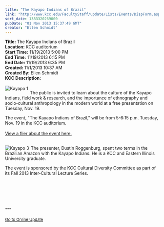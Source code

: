 ```yaml
---
title: "The Kayapo Indians of Brazil"
link: "http://www.kcc.edu/FacultyStaff/update/Lists/Events/DispForm.aspx?ID=468"
sort_date: 1383320269000
pubDate: "01 Nov 2013 15:37:49 GMT"
creator: "Ellen Schmidt"
---
```


<div><b>Title:</b> The Kayapo Indians of Brazil</div>
<div><b>Location:</b> KCC auditorium</div>
<div><b>Start Time:</b> 11/19/2013 5:00 PM</div>
<div><b>End Time:</b> 11/19/2013 6:15 PM</div>
<div><b>End Date:</b> 11/19/2013 6:35 PM</div>
<div><b>Created:</b> 11/1/2013 10:37 AM</div>
<div><b>Created By:</b> Ellen Schmidt</div>
<div><b>KCC Description:</b> <div class="ExternalClass9BFA947114DB4F6596247FEDB712874D">
<div><br />
<div style="float:left;margin-right:6px"><img alt="Kayapo 1" src="/FacultyStaff/update/PublishingImages/KayapoBrazil-1_update.jpg" /></div>
<p>The public is invited to learn about the culture of the Kayapo Indians, field work &amp; research, and the importance of ethnography and socio-cultural anthropology in the modern world at a free presentation on Tuesday, Nov. 19.</p></div>
<div>The event, &quot;The Kayapo Indians of Brazil,&quot; will be from 5-6:15 p.m. Tuesday, Nov. 19 in the KCC auditorium.</div>
<div> </div>
<div><a href="/Documents/KayapoIindiansflier11-19-2013.pdf">View a flier about the event here.</a></div>
<div> </div>
<div>
<div style="float:left;margin-right:6px"><img alt="Kayapo 3" src="/FacultyStaff/update/PublishingImages/KayapoBrazil%20-%203.jpg" /></div>
<p>The presenter, Dustin Roggenburg, spent two terms in the Brazilian Amazon with the Kayapo Indians. He is a KCC and Eastern Illinois University graduate.</p></div>
<div>The event is sponsored by the KCC Cultural Diversity Committee as part of its Fall 2013 Inter-Cultural Lecture Series.</div>
<div> </div>
<div> </div>
<div> </div>
<div> </div>
<div> </div>
<div> </div>
<div>
<div></div>
<div></div>
<div>
<div></div>
<div></div>
<div>
<div></div>
<div>
<div></div>
<div><font size="2">***</font></div>
<div><font size="2"></font> </div>
<div><font size="2"></font></div>
<div><font size="2"></font></div>
<div><font size="2"></font></div>
<div><font size="2"></font></div>
<div><font size="2"></font></div>
<div><font size="2"><a href="/FacultyStaff/update/Pages/dailyupdate.aspx">Go to Online Update</a></font></div>
<div><font size="2"></font> </div>
<div><font size="2"></font> </div>
<div><font size="2"></font></div>
<div><font size="2"></font></div></div>
<div></div></div></div></div>
<div><br /> </div></div></div>
